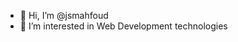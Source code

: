 - 👋 Hi, I’m @jsmahfoud
- 👀 I’m interested in Web Development technologies

<!---
jsmahfoud/jsmahfoud is a ✨ special ✨ repository because its `README.md` (this file) appears on your GitHub profile.
You can click the Preview link to take a look at your changes.
--->
